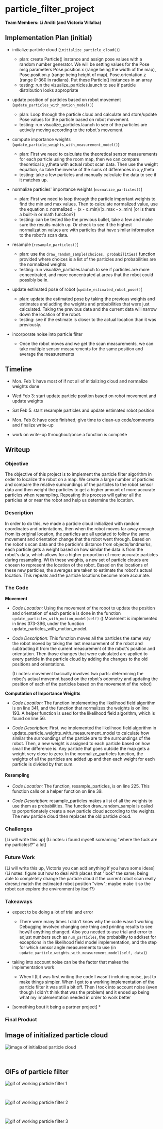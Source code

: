 # particle_filter_project

__Team Members: Li Arditi (and Victoria Villalba)__

## Implementation Plan (initial)

* initialize particle cloud (`initialize_particle_cloud()`)
  * plan: create Particle() instance and assign pose values with a random number generator. We will be setting values for the Pose msg parameters Pose.position.x (range being the width of the map), Pose.position.y (range being height of map), Pose.orientation.z (range 0-360 in radians). Put these Particle() instances in an array
  * testing: run the vizualize_particles.launch to see if particle distribution looks appropriate

* update position of particles based on robot movement (`update_particles_with_motion_model()`)
  * plan: Loop through the particle cloud and calculate and store/update Pose values for the particle based on robot movement. 
  * testing: run visualize_particles.launch to see of the particles are actively moving according to the robot's movement.

* compute importance weights (`update_particle_weights_with_measurement_model()`)
  * plan: First we need to calculate the theoretical sensor measurements for each particle using the room map, then we can compare theoretical x,y,theta with actual robot scan data. Then use the weight equation, so take the inverse of the sums of differences in x,y,theta
  * testing: take a few particles and manually calculate the data to see if it matches up.

* normalize particles' importance weights (`normalize_particles()`)
  * plan: First we need to loop through the particle important weights to find the min and max values. Then to calculate normalized value, use the equation x_normalized = (x - x_min)/(x_max - x_min) [or is there a built-in or math function?]
  * testing: can be tested like the previous bullet, take a few and make sure the results match up. Or check to see if the highest normalization values are with particles that have similar information to the robot's scan data.

* resample (`resample_particles()`)
  * plan: use the `draw_random_sample(choices, probabilities)` function provided where choices is a list of the particles and probabilities are the normalized weights
  * testing: run visualize_particles.launch to see if particles are more concentrated, and more concentrated at areas that the robot could possibly be in.

* update estimated pose of robot (`update_estimated_robot_pose()`)
  * plan: update the estimated pose by taking the previous weights and estimates and adding the weights and probabilities that were just calculated. Taking the previous data and the current data will narrow down the location of the robot.
  * testing: see if the estimate is closer to the actual location than it was previously.

* incorporate noise into particle filter
  * Once the robot moves and we get the scan measurements, we can take multiple sensor measurements for the same position and average the measurements


## Timeline

* Mon. Feb 1: have most of if not all of initializing cloud and normalize weights done

* Wed Feb 3: start update particle position based on robot movement and update weights

* Sat Feb 5: start resample particles and update estimated robot position

* Mon. Feb 8: have code finished; give time to clean-up code/comments and finalize write-up

* work on write-up throughout/once a function is complete

## Writeup

### Objective

The objective of this project is to implement the particle filter algorithm in order to localize the robot on a map. We create a large number of particles and compare the relative surroundings of the particles to the robot sensor data and then weight the particles to get a higher amount of more accurate particles when resampling. Repeating this process will gather all the particles at or near the robot and help us determine the location.

### Description

In order to do this, we made a particle cloud initialized with random coordinates and orientations, then when the robot moves far away enough from its original location, the particles are all updated to follow the same movement and orientation change that the robot
went through. Based on the robot's scan data and the particle's distance from objects/landmarks, each particle gets a weight based on
 how similar the data is from the robot's data, which allows for a higher proportion of more accurate particles during resampling. Wi
th these weights, a new set of particle clouds are chosen to represent the location of the robot. Based on the locations of these new
 particles, the averages are taken to estimate the robot's actual location. This repeats and the particle locations become more accur
ate.

### The Code 

__Movement__

  * _Code Location:_ Using the movement of the robot to update the position and orientation of each particle is done in the function `update_particles_with_motion_model(self)` ()
  Movement is implemented in lines 373-396, under the function update_particles_with_motion_model.


  * _Code Description:_ This function moves all the particles the same way the robot moved by taking the last measurement of the robot and subtracting it from the current measurement of the robot's position and orientation. Then those changes that were calculated are applied to every particle in the particle cloud by adding the changes to the old positions and orientations.

    (Li notes: movement basically involves two parts: determining the robot's actual movemnt based on the robot's odometry and updating the position of each of the particles based on the movement of the robot)

__Computation of Importance Weights__

  * _Code Location:_ The function implementing the likelihood field algorithm is on line 341, and the function that normalizes the weights is on line 193. A helper function is used for the likelihood field algorithm, which is found on line 56.

  * _Code Description:_ First, we implemented the likelihood field algorithm in update_particle_weights_with_measurement_model to calculate how similar the surroundings of the particle are to the surroundings of the robot. Then, a new weight is assigned to each particle based on how small the difference is. Any particle that goes outside the map gets a weight very close to zero. In the normalize_particles function, the weights of all the particles are added up and then each weight for each particle is divided by that sum.



#### Resampling

  * _Code Location:_ The function, resample_particles, is on line 225. This function calls on a helper function on line 39.

  * _Code Description:_ resample_particles makes a list of all the weights to use them as probabilities. The function draw_random_sample is called to porportionately create a new particle cloud according to the weights. The new particle cloud then replaces the old particle cloud.

### Challenges

[Li will write this up]
(Li notes: i found myself screaming "where the fuck are my particles!?" a lot)

### Future Work

[Li will write this up, Victoria you can add anything if you have some ideas]
(Li notes: figure out how to deal with places that "look" the same; being able to completely change the particle cloud if the current robot scan really doesn;t match the estimated robot position "view"; maybe make it so the robot can explore the environment by itself?)

### Takeaways

* expect to be doing a lot of trial and error
  * There were many times I didn't know why the code wasn't working Debugging involved changing one thing and printing results to see how/if anything changed. Also you needed to use trial and error to adjust numbers such as `num_particles`, the probability to add/set for exceptions in the likelihood field model implementation, and the step for which sensor angle measurements to use (in `update_particle_weights_with_measurement_model(self, data)`)

* taking into account noise can be the factor that makes the implementation work
  * When I (Li) was first writing the code I wasn't including noise, just to make things simpler. When I got to a working implementation of the particle filter it was still a bit off. Then I took into account noise (even though I didn't think that was the problem) and it ended up being what my implementation needed in order to work better

* [something bout it being a partner project]
  * 

### Final Product

## Image of initialized particle cloud

![image of initialized particle cloud]([initialized_cloud].jpeg)

</br>

## GIFs of particle filter

![gif of working particle filter 1]([particle_filter_1].gif)

</br>

![gif of working particle filter 2]([particle_filter_2].gif)

</br>

![gif of working particle filter 3]([particle_filter_3].gif)

</br>


